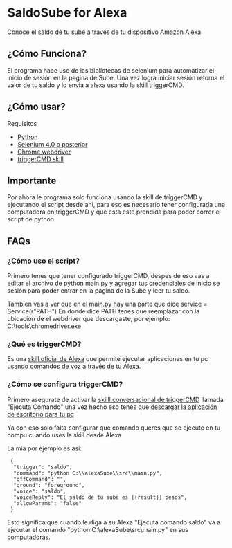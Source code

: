 # SaldoSube for Alexa
 Conoce el saldo de tu sube a través de tu dispositivo Amazon Alexa.

## ¿Cómo Funciona?
El programa hace uso de las bibliotecas de selenium para automatizar el inicio de sesión en la pagina de Sube.
Una vez logra iniciar sesión retorna el valor de tu saldo y lo envia a alexa usando la skill triggerCMD.

## ¿Cómo usar?
Requisitos
- [Python](https://www.python.org/downloads/)
- [Selenium 4.0 o posterior](https://www.selenium.dev/documentation/webdriver/getting_started/install_library/)
- [Chrome webdriver](https://developer.chrome.com/docs/chromedriver/downloads?hl=es-419)
- [triggerCMD skill](https://www.triggercmd.com)

## Importante
Por ahora le programa solo funciona usando la skill de triggerCMD y ejecutando el script desde ahi, para eso es necesario tener configurada una computadora en triggerCMD y que esta este prendida para poder correr el script de python.

## FAQs
### ¿Cómo uso el script?
Primero tenes que tener configurado triggerCMD, despes de eso vas a editar el archivo de python main.py y agregar tus credenciales de inicio se sesión para poder entrar en la pagina de la Sube y leer tu saldo.

Tambien vas a ver que en el main.py hay una parte que dice service = Service(r"PATH")
En donde dice PATH tenes que reemplazar con la ubicación de el webdriver que descargaste, por ejemplo: C:\\tools\\chromedriver.exe


### ¿Qué es triggerCMD?
Es una [skill oficial de Alexa](https://www.amazon.com/gp/product/B074TV61DK) que permite ejecutar aplicaciones en tu pc usando comandos de voz a través de tu Alexa.

### ¿Cómo se configura triggerCMD?
Primero asegurate de activar la [skilll conversacional de triggerCMD](https://www.amazon.com/gp/product/B074TV61DK) llamada "Ejecuta Comando" una vez hecho eso tenes que [descargar la aplicación de escritorio para tu pc](https://triggercmd.com/es/)

Ya con eso solo falta configurar qué comando queres que se ejecute en tu compu cuando uses la skill desde Alexa

La mia por ejemplo es asi:
```
 {
  "trigger": "saldo",
  "command": "python C:\\alexaSube\\src\\main.py",
  "offCommand": "",
  "ground": "foreground",
  "voice": "saldo",
  "voiceReply": "El saldo de tu sube es {{result}} pesos",
  "allowParams": "false"
 }
```

Esto significa que cuando le diga a su Alexa "Ejecuta comando saldo" va a ejecutar el comando "python C:\\alexaSube\\src\\main.py" en sus computadoras.
